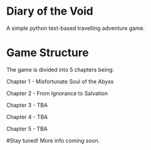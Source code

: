 # Diary of the Void

A simple python text-based travelling adventure game.
 

# Game Structure
The game is divided into 5 chapters being:

Chapter 1 - Misfortunate Soul of the Abyss

Chapter 2 - From Ignorance to Salvation

Chapter 3 - TBA

Chapter 4 - TBA

Chapter 5 - TBA


#Stay tuned! More info coming soon.
